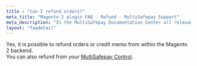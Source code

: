 ```yaml
---
title : "Can I refund orders?"
meta_title: "Magento 2 plugin FAQ - Refund - MultiSafepay Support"
meta_description: "In the MultiSafepay Documentation Center all relevant information regarding our Plugins and API. As well as Support pages for Payment Method, Tools and General Questions. You can also find the contact details of our Support Team and Integration Team."
layout: "faqdetail"
---
```

Yes, it is possible to refund orders or credit memo from within the Magento 2 backend.  
You can also refund from your [MultiSafepay Control](https://merchant.multisafepay.com).


